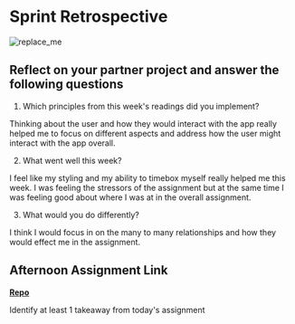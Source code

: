 # Sprint Retrospective

![replace_me](https://codeworks.blob.core.windows.net/public/assets/img/illustrations/placeholder.svg)

## Reflect on your partner project and answer the following questions

1. Which principles from this week's readings did you implement?

Thinking about the user and how they would interact with the app really helped me to focus on different aspects and address how the user might interact with the app overall.

2. What went well this week?

I feel like my styling and my ability to timebox myself really helped me this week. I was feeling the stressors of the assignment but at the same time I was feeling good about where I was at in the overall assignment.

3. What would you do differently?

I think I would focus in on the many to many relationships and how they would effect me in the assignment.

## Afternoon Assignment Link

**[Repo](https://github.com/jsphbowers/<ASSIGNMENT_REPO>)**

Identify at least 1 takeaway from today's assignment
